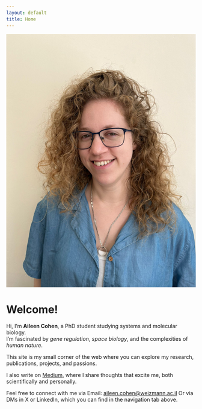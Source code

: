 ```yaml
---
layout: default
title: Home
---
```


<img src="profile.jpeg" alt="Profile Picture" class="profile">

# Welcome!

Hi, I’m **Aileen Cohen**, a PhD student studying systems and molecular biology.  
I’m fascinated by *gene regulation*, *space biology*, and the complexities of *human nature*.

This site is my small corner of the web where you can explore my research, publications, projects, and passions.

I also write on [Medium](https://medium.com/@AileenCo), where I share thoughts that excite me, both scientifically and personally.

Feel free to connect with me via Email:
aileen.cohen@weizmann.ac.il
Or via DMs in X or LinkedIn, which you can find in the navigation tab above.
